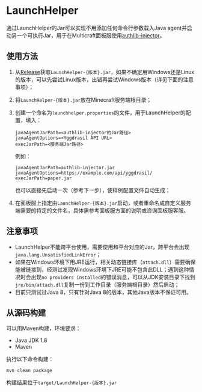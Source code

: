 # LaunchHelper

通过LaunchHelper的Jar可以实现不用添加任何命令行参数载入Java agent并启动另一个可执行Jar，用于在Multicraft面板服使用[authlib-injector](https://github.com/yushijinhun/authlib-injector)。

## 使用方法

1. 从[Release](https://github.com/Codex-in-somnio/LaunchHelper/releases)获取`LaunchHelper-{版本}.jar`，如果不确定用Windows还是Linux的版本，可以先尝试Linux版本，出错再尝试Windows版本（详见下面的注意事项）；

2. 将`LaunchHelper-{版本}.jar`放在Minecraft服务端根目录；

3. 创建一个命名为`launchhelper.properties`的文件，用于LaunchHelper的配置，填入：

   ```
   javaAgentJarPath=<authlib-injector的Jar路径>
   javaAgentOptions=<Yggdrasil API URL>
   execJarPath=<服务端Jar路径>
   ```

   例如：

   ```
   javaAgentJarPath=authlib-injector.jar
   javaAgentOptions=https://example.com/api/yggdrasil/
   execJarPath=paper.jar
   ```

   也可以直接先启动一次（参考下一步），使样例配置文件自动生成；

4. 在面板服上指定由`LaunchHelper-{版本}.jar`启动，或者重命名成自定义服务端需要的特定的文件名，具体需参考面板服方面的说明或咨询面板服客服。

## 注意事项

* LaunchHelper不能跨平台使用，需要使用和平台对应的Jar，跨平台会出现`java.lang.UnsatisfiedLinkError`；
* 如果在Windows环境下用JRE运行，相关动态链接库（`attach.dll`）需要确保能被链接到，经测试发现Windows环境下JRE可能不包含此DLL；遇到这种情况时会出现`no providers installed`的错误消息，可以从JDK安装目录下找到`jre/bin/attach.dll`复制一份到工作目录（服务端根目录）然后启动；
* 目前只测试过Java 8，只有针对Java 8的版本，其他Java版本不保证可用。

## 从源码构建

可以用Maven构建，环境要求：

- Java JDK 1.8
- Maven

执行以下命令构建：

```
mvn clean package
```

构建结果位于`target/LaunchHelper-{版本}.jar`